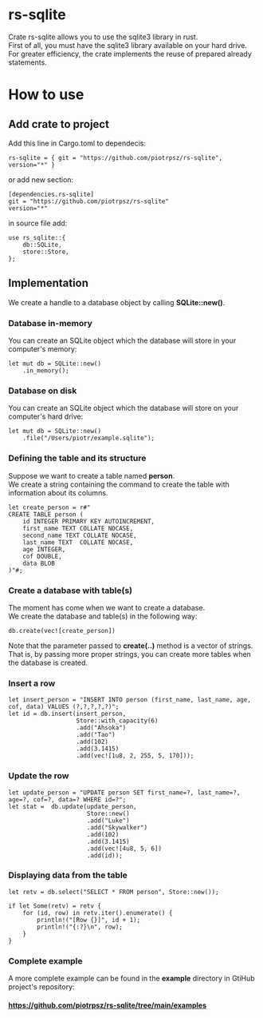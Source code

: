 # rs-sqlite
Crate rs-sqlite allows you to use the sqlite3 library in rust.<br>
First of all, you must have the sqlite3 library available on your hard drive.<br>
For greater efficiency, the crate implements the reuse of prepared already statements.

# How to use
## Add crate to project
Add this line in Cargo.toml to dependecis:
```asciidoc
rs-sqlite = { git = "https://github.com/piotrpsz/rs-sqlite", version="*" }
```
or add new section:
```asciidoc
[dependencies.rs-sqlite]
git = "https://github.com/piotrpsz/rs-sqlite"
version="*"
```
in source file add:
```asciidoc
use rs_sqlite::{
    db::SQLite,
    store::Store,
};
```

## Implementation
We create a handle to a database object by calling <b>SQLite::new()</b>.<br>

### Database in-memory
You can create an SQLite object which the database will store in your computer's memory:<br>
```asciidoc
let mut db = SQLite::new()
    .in_memory();
```

### Database on disk
You can create an SQLite object which the database will store on  your computer's hard drive:
```asciidoc
let mut db = SQLite::new()
    .file("/Users/piotr/example.sqlite");
```

### Defining the table and its structure
Suppose we want to create a table named <b>person</b>.<br>
We create a string containing the command to create the table with information about its columns.
```asciidoc
let create_person = r#"
CREATE TABLE person (
    id INTEGER PRIMARY KEY AUTOINCREMENT,
    first_name TEXT COLLATE NOCASE,
    second_name TEXT COLLATE NOCASE,
    last_name TEXT  COLLATE NOCASE,
    age INTEGER,
    cof DOUBLE,
    data BLOB
)"#;
```

### Create a database with table(s)
The moment has come when we want to create a database.<br>
We create the database and table(s) in the following way:
```asciidoc
db.create(vec![create_person])
```
Note that the parameter passed to <b>create(..)</b> method is a vector of strings.<br>
That is, by passing more proper strings, you can create more tables when the database is created.<br>

### Insert a row

```asciidoc
let insert_person = "INSERT INTO person (first_name, last_name, age, cof, data) VALUES (?,?,?,?,?)";
let id = db.insert(insert_person,
                   Store::with_capacity(6)
                   .add("Ahsoka")
                   .add("Tao")
                   .add(102)
                   .add(3.1415)
                   .add(vec![1u8, 2, 255, 5, 170]));
```

### Update the row
```asciidoc
let update_person = "UPDATE person SET first_name=?, last_name=?, age=?, cof=?, data=? WHERE id=?";
let stat =  db.update(update_person,
                      Store::new()
                      .add("Luke")
                      .add("Skywalker")
                      .add(102)
                      .add(3.1415)
                      .add(vec![4u8, 5, 6])
                      .add(id));
```

### Displaying data from the table

```asciidoc
let retv = db.select("SELECT * FROM person", Store::new());

if let Some(retv) = retv {
    for (id, row) in retv.iter().enumerate() {
        println!("[Row {}]", id + 1);
        println!("{:?}\n", row);
    }
}
```

### Complete example
A more complete example can be found in the <b>example</b> directory in GtiHub<br>
project's repository:
#### https://github.com/piotrpsz/rs-sqlite/tree/main/examples